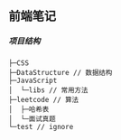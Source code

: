 ## 前端笔记

##### 项目结构
```tree
├─CSS
├─DataStructure // 数据结构
├─JavaScript
│  └─libs // 常用方法
├─leetcode // 算法
│  ├─哈希表
│  └─面试真题
└─test // ignore
```